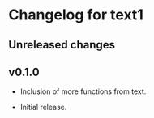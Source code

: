 # Changelog for text1

## Unreleased changes

## v0.1.0

* Inclusion of more functions from text.

* Initial release.
